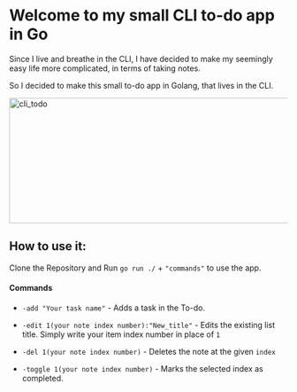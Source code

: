 # Welcome to my small CLI to-do app in Go

Since I live and breathe in the CLI, I have decided to make my seemingly easy life more complicated, in terms of taking notes.

So I decided to make this small to-do app in Golang, that lives in the CLI.

<img width="934" height="226" alt="cli_todo" src="https://github.com/user-attachments/assets/16ea5488-0aa6-497a-bb4f-f72cb6ce60a7" />

## How to use it:

Clone the Repository and Run `go run ./` + `"commands"` to use the app.

#### Commands

- `-add "Your task name"` - Adds a task in the To-do.
- `-edit 1(your note index number):"New_title"` - Edits the existing list title. Simply write your item index number in place of `1`

- `-del 1(your note index number)` - Deletes the note at the given `index`
- `-toggle 1(your note index number)` - Marks the selected index as completed.
